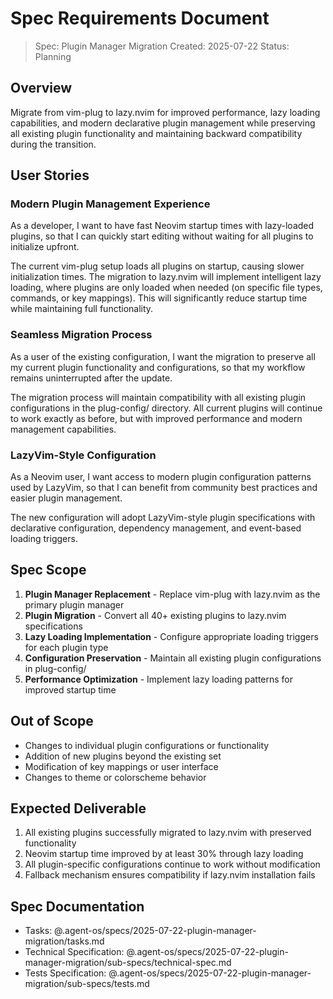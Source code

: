 # Spec Requirements Document

> Spec: Plugin Manager Migration
> Created: 2025-07-22
> Status: Planning

## Overview

Migrate from vim-plug to lazy.nvim for improved performance, lazy loading capabilities, and modern declarative plugin management while preserving all existing plugin functionality and maintaining backward compatibility during the transition.

## User Stories

### Modern Plugin Management Experience

As a developer, I want to have fast Neovim startup times with lazy-loaded plugins, so that I can quickly start editing without waiting for all plugins to initialize upfront.

The current vim-plug setup loads all plugins on startup, causing slower initialization times. The migration to lazy.nvim will implement intelligent lazy loading, where plugins are only loaded when needed (on specific file types, commands, or key mappings). This will significantly reduce startup time while maintaining full functionality.

### Seamless Migration Process

As a user of the existing configuration, I want the migration to preserve all my current plugin functionality and configurations, so that my workflow remains uninterrupted after the update.

The migration process will maintain compatibility with all existing plugin configurations in the plug-config/ directory. All current plugins will continue to work exactly as before, but with improved performance and modern management capabilities.

### LazyVim-Style Configuration

As a Neovim user, I want access to modern plugin configuration patterns used by LazyVim, so that I can benefit from community best practices and easier plugin management.

The new configuration will adopt LazyVim-style plugin specifications with declarative configuration, dependency management, and event-based loading triggers.

## Spec Scope

1. **Plugin Manager Replacement** - Replace vim-plug with lazy.nvim as the primary plugin manager
2. **Plugin Migration** - Convert all 40+ existing plugins to lazy.nvim specifications
3. **Lazy Loading Implementation** - Configure appropriate loading triggers for each plugin type
4. **Configuration Preservation** - Maintain all existing plugin configurations in plug-config/
5. **Performance Optimization** - Implement lazy loading patterns for improved startup time

## Out of Scope

- Changes to individual plugin configurations or functionality
- Addition of new plugins beyond the existing set
- Modification of key mappings or user interface
- Changes to theme or colorscheme behavior

## Expected Deliverable

1. All existing plugins successfully migrated to lazy.nvim with preserved functionality
2. Neovim startup time improved by at least 30% through lazy loading
3. All plugin-specific configurations continue to work without modification
4. Fallback mechanism ensures compatibility if lazy.nvim installation fails

## Spec Documentation

- Tasks: @.agent-os/specs/2025-07-22-plugin-manager-migration/tasks.md
- Technical Specification: @.agent-os/specs/2025-07-22-plugin-manager-migration/sub-specs/technical-spec.md
- Tests Specification: @.agent-os/specs/2025-07-22-plugin-manager-migration/sub-specs/tests.md